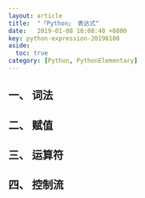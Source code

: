 ```yaml
---
layout: article
title:  "「Python」 表达式"
date:   2019-01-08 10:08:40 +0800
key: python-expression-20190108
aside:
  toc: true
category: [Python, PythonElementary]
---
```


## 一、 词法

## 二、 赋值

## 三、 运算符

## 四、 控制流
